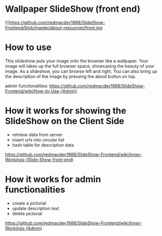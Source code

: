 # Wallpaper SlideShow (front end)

![]https://github.com/redmacdev1988/SlideShow-Frontend/blob/master/about-resources/front.jpg

# How to use

This slideshow puts your image onto the browser like a wallpaper. Your image will takes up the full browser space, showcasing the beauty of your image.
As a slideshow, you can browse left and right. You can also bring up the description of the image by pressing the about button on top.

admin functionalities:
https://github.com/redmacdev1988/SlideShow-Frontend/wiki/How-to-Use-(Admin)

# How it works for showing the SlideShow on the Client Side

- retrieve data from server
- insert urls into circular list
- hash table for description data

https://github.com/redmacdev1988/SlideShow-Frontend/wiki/Inner-Workings-(Slide-Show-front-end)

# How it works for admin functionalities

- create a pictorial
- update description text
- delete pictorial

https://github.com/redmacdev1988/SlideShow-Frontend/wiki/Inner-Workings-(Admin)
